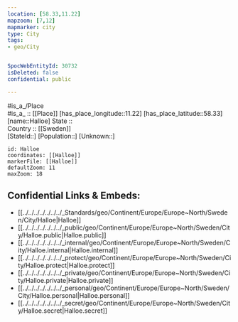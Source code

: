 ```yaml
---
location: [58.33,11.22] 
mapzoom: [7,12] 
mapmarker: city 
type: City
tags:
- geo/City


SpocWebEntityId: 30732
isDeleted: false
confidential: public

---
```

#is_a_/Place  
#is_a_ :: [[Place]] 
[has_place_longitude::11.22] 
[has_place_latitude::58.33] 
[name::Halloe] 
State ::  
Country :: [[Sweden]]  
[StateId::] 
[Population::] 
[Unknown::] 


```leaflet
id: Halloe
coordinates: [[Halloe]] 
markerFile: [[Halloe]] 
defaultZoom: 11 
maxZoom: 18
```


## Confidential Links & Embeds: 
- [[../../../../../../../_Standards/geo/Continent/Europe/Europe~North/Sweden/City/Halloe|Halloe]] 
- [[../../../../../../../_public/geo/Continent/Europe/Europe~North/Sweden/City/Halloe.public|Halloe.public]] 
- [[../../../../../../../_internal/geo/Continent/Europe/Europe~North/Sweden/City/Halloe.internal|Halloe.internal]] 
- [[../../../../../../../_protect/geo/Continent/Europe/Europe~North/Sweden/City/Halloe.protect|Halloe.protect]] 
- [[../../../../../../../_private/geo/Continent/Europe/Europe~North/Sweden/City/Halloe.private|Halloe.private]] 
- [[../../../../../../../_personal/geo/Continent/Europe/Europe~North/Sweden/City/Halloe.personal|Halloe.personal]] 
- [[../../../../../../../_secret/geo/Continent/Europe/Europe~North/Sweden/City/Halloe.secret|Halloe.secret]] 
